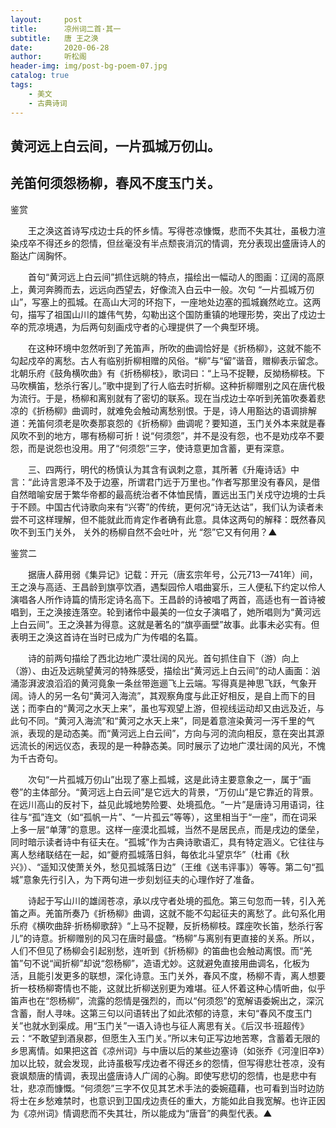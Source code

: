 ```yaml
---
layout:     post
title:      凉州词二首·其一
subtitle:   唐 王之涣
date:       2020-06-28
author:     听松阁
header-img: img/post-bg-poem-07.jpg
catalog: true
tags:
    - 美文
    - 古典诗词
---
```


## 黄河远上白云间，一片孤城万仞山。

## 羌笛何须怨杨柳，春风不度玉门关。





鉴赏



　　王之涣这首诗写戍边士兵的怀乡情。写得苍凉慷慨，悲而不失其壮，虽极力渲染戍卒不得还乡的怨情，但丝毫没有半点颓丧消沉的情调，充分表现出盛唐诗人的豁达广阔胸怀。



　　首句“黄河远上白云间”抓住远眺的特点，描绘出一幅动人的图画：辽阔的高原上，黄河奔腾而去，远远向西望去，好像流入白云中一般。次句 “一片孤城万仞山”，写塞上的孤城。在高山大河的环抱下，一座地处边塞的孤城巍然屹立。这两句，描写了祖国山川的雄伟气势，勾勒出这个国防重镇的地理形势，突出了戍边士卒的荒凉境遇，为后两句刻画戍守者的心理提供了一个典型环境。



　　在这种环境中忽然听到了羌笛声，所吹的曲调恰好是《折杨柳》，这就不能不勾起戍卒的离愁。古人有临别折柳相赠的风俗。“柳”与“留”谐音，赠柳表示留念。北朝乐府《鼓角横吹曲》有《折杨柳枝》，歌词曰：“上马不捉鞭，反拗杨柳枝。下马吹横笛，愁杀行客儿。”歌中提到了行人临去时折柳。这种折柳赠别之风在唐代极为流行。于是，杨柳和离别就有了密切的联系。现在当戍边士卒听到羌笛吹奏着悲凉的《折杨柳》曲调时，就难免会触动离愁别恨。于是，诗人用豁达的语调排解道：羌笛何须老是吹奏那哀怨的《折杨柳》曲调呢？要知道，玉门关外本来就是春风吹不到的地方，哪有杨柳可折！说“何须怨”，并不是没有怨，也不是劝戍卒不要怨，而是说怨也没用。用了“何须怨”三字，使诗意更加含蓄，更有深意。



　　三、四两行，明代的杨慎认为其含有讽刺之意，其所著《升庵诗话》中言：“此诗言恩泽不及于边塞，所谓君门远于万里也。”作者写那里没有春风，是借自然暗喻安居于繁华帝都的最高统治者不体恤民情，置远出玉门关戍守边境的士兵于不顾。中国古代诗歌向来有“兴寄”的传统，更何况“诗无达诂”，我们认为读者未尝不可这样理解，但不能就此而肯定作者确有此意。具体这两句的解释：既然春风吹不到玉门关外， 关外的杨柳自然不会吐叶，光 “怨”它又有何用？▲





鉴赏二



　　据唐人薛用弱《集异记》记载：开元（唐玄宗年号，公元713—741年）间，王之涣与高适、王昌龄到旗亭饮酒，遇梨园伶人唱曲宴乐，三人便私下约定以伶人演唱各人所作诗篇的情形定诗名高下。王昌龄的诗被唱了两首，高适也有一首诗被唱到，王之涣接连落空。轮到诸伶中最美的一位女子演唱了，她所唱则为“黄河远上白云间”。王之涣甚为得意。这就是著名的“旗亭画壁”故事。此事未必实有。但表明王之涣这首诗在当时已成为广为传唱的名篇。



　　诗的前两句描绘了西北边地广漠壮阔的风光。首句抓住自下（游）向上（游）、由近及远眺望黄河的特殊感受，描绘出“黄河远上白云间”的动人画面：汹涌澎湃波浪滔滔的黄河竟象一条丝带迤逦飞上云端。写得真是神思飞跃，气象开阔。诗人的另一名句“黄河入海流”，其观察角度与此正好相反，是自上而下的目送；而李白的“黄河之水天上来”，虽也写观望上游，但视线运动却又由远及近，与此句不同。“黄河入海流”和“黄河之水天上来”，同是着意渲染黄河一泻千里的气派，表现的是动态美。而“黄河远上白云间”，方向与河的流向相反，意在突出其源远流长的闲远仪态，表现的是一种静态美。同时展示了边地广漠壮阔的风光，不愧为千古奇句。



　　次句“一片孤城万仞山”出现了塞上孤城，这是此诗主要意象之一，属于“画卷”的主体部分。“黄河远上白云间”是它远大的背景，“万仞山”是它靠近的背景。在远川高山的反衬下，益见此城地势险要、处境孤危。“一片”是唐诗习用语词，往往与“孤”连文（如“孤帆一片”、“一片孤云”等等），这里相当于“一座”，而在词采上多一层“单薄”的意思。这样一座漠北孤城，当然不是居民点，而是戌边的堡垒，同时暗示读者诗中有征夫在。“孤城”作为古典诗歌语汇，具有特定涵义。它往往与离人愁绪联结在一起，如“夔府孤城落日斜，每依北斗望京华”（杜甫《秋兴》）、“遥知汉使萧关外，愁见孤城落日边”（王维《送韦评事》）等等。第二句“孤城”意象先行引入，为下两句进一步刻划征夫的心理作好了准备。



　　诗起于写山川的雄阔苍凉，承以戌守者处境的孤危。第三句忽而一转，引入羌笛之声。羌笛所奏乃《折杨柳》曲调，这就不能不勾起征夫的离愁了。此句系化用乐府《横吹曲辞·折杨柳歌辞》“上马不捉鞭，反折杨柳枝。蹀座吹长笛，愁杀行客儿”的诗意。折柳赠别的风习在唐时最盛。“杨柳”与离别有更直接的关系。所以，人们不但见了杨柳会引起别愁，连听到《折杨柳》的笛曲也会触动离恨。而“羌笛”句不说“闻折柳”却说“怨杨柳”，造语尤妙。这就避免直接用曲调名，化板为活，且能引发更多的联想，深化诗意。玉门关外，春风不度，杨柳不青，离人想要折一枝杨柳寄情也不能，这就比折柳送别更为难堪。征人怀着这种心情听曲，似乎笛声也在“怨杨柳”，流露的怨情是强烈的，而以“何须怨”的宽解语委婉出之，深沉含蓄，耐人寻味。这第三句以问语转出了如此浓郁的诗意，末句“春风不度玉门关”也就水到渠成。用“玉门关”一语入诗也与征人离思有关。《后汉书·班超传》云：“不敢望到酒泉郡，但愿生入玉门关。”所以末句正写边地苦寒，含蓄着无限的乡思离情。如果把这首《凉州词》与中唐以后的某些边塞诗（如张乔《河湟旧卒》）加以比较，就会发现，此诗虽极写戌边者不得还乡的怨情，但写得悲壮苍凉，没有衰飒颓唐的情调，表现出盛唐诗人广阔的心胸。即使写悲切的怨情，也是悲中有壮，悲凉而慷慨。“何须怨”三字不仅见其艺术手法的委婉蕴藉，也可看到当时边防将士在乡愁难禁时，也意识到卫国戌边责任的重大，方能如此自我宽解。也许正因为《凉州词》情调悲而不失其壮，所以能成为“唐音”的典型代表。▲
